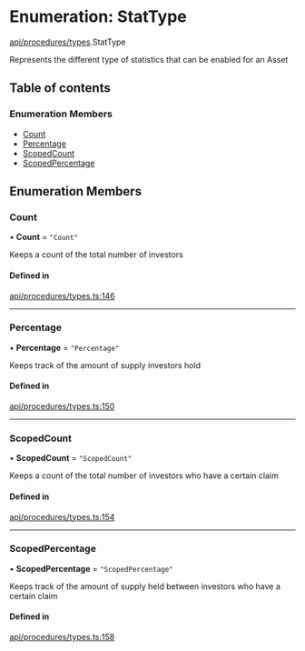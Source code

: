 # Enumeration: StatType

[api/procedures/types](../wiki/api.procedures.types).StatType

Represents the different type of statistics that can be enabled for an Asset

## Table of contents

### Enumeration Members

- [Count](../wiki/api.procedures.types.StatType#count)
- [Percentage](../wiki/api.procedures.types.StatType#percentage)
- [ScopedCount](../wiki/api.procedures.types.StatType#scopedcount)
- [ScopedPercentage](../wiki/api.procedures.types.StatType#scopedpercentage)

## Enumeration Members

### Count

• **Count** = ``"Count"``

Keeps a count of the total number of investors

#### Defined in

[api/procedures/types.ts:146](https://github.com/PolymeshAssociation/polymesh-sdk/blob/3d14e829/src/api/procedures/types.ts#L146)

___

### Percentage

• **Percentage** = ``"Percentage"``

Keeps track of the amount of supply investors hold

#### Defined in

[api/procedures/types.ts:150](https://github.com/PolymeshAssociation/polymesh-sdk/blob/3d14e829/src/api/procedures/types.ts#L150)

___

### ScopedCount

• **ScopedCount** = ``"ScopedCount"``

Keeps a count of the total number of investors who have a certain claim

#### Defined in

[api/procedures/types.ts:154](https://github.com/PolymeshAssociation/polymesh-sdk/blob/3d14e829/src/api/procedures/types.ts#L154)

___

### ScopedPercentage

• **ScopedPercentage** = ``"ScopedPercentage"``

Keeps track of the amount of supply held between investors who have a certain claim

#### Defined in

[api/procedures/types.ts:158](https://github.com/PolymeshAssociation/polymesh-sdk/blob/3d14e829/src/api/procedures/types.ts#L158)
